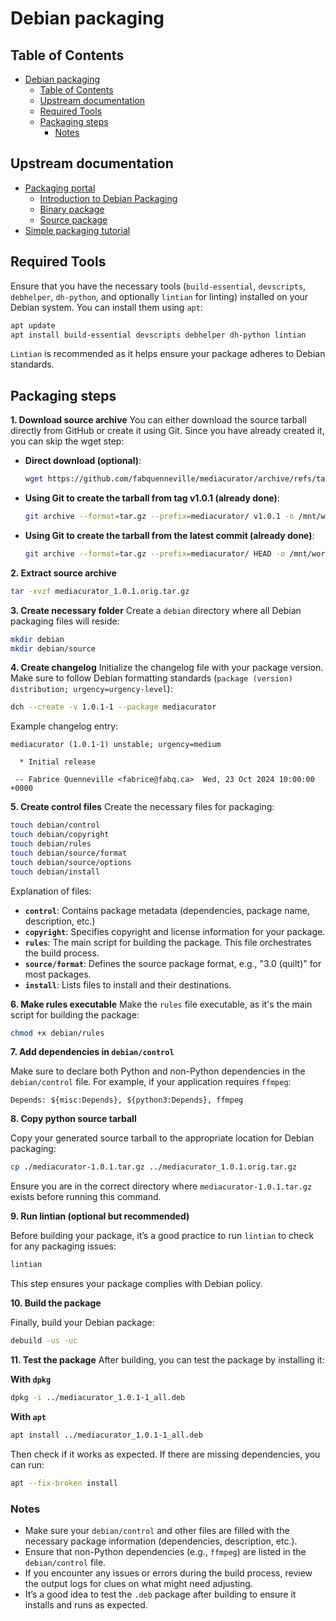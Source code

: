 # Debian packaging

## Table of Contents

- [Debian packaging](#debian-packaging)
  - [Table of Contents](#table-of-contents)
  - [Upstream documentation](#upstream-documentation)
  - [Required Tools](#required-tools)
  - [Packaging steps](#packaging-steps)
    - [Notes](#notes)

## Upstream documentation

- [Packaging portal](https://wiki.debian.org/Packaging)
  - [Introduction to Debian Packaging](https://wiki.debian.org/Packaging/Intro)
  - [Binary package](https://wiki.debian.org/Packaging/BinaryPackage)
  - [Source package](https://wiki.debian.org/Packaging/SourcePackage)
- [Simple packaging tutorial](https://wiki.debian.org/SimplePackagingTutorial)

## Required Tools

Ensure that you have the necessary tools (`build-essential`, `devscripts`, `debhelper`, `dh-python`, and optionally `lintian` for linting) installed on your Debian system. You can install them using `apt`:

```bash
apt update
apt install build-essential devscripts debhelper dh-python lintian
```

`Lintian` is recommended as it helps ensure your package adheres to Debian standards.

## Packaging steps

**1. Download source archive**
You can either download the source tarball directly from GitHub or create it using Git. Since you have already created it, you can skip the wget step:

- **Direct download (optional)**:

  ```bash
  wget https://github.com/fabquenneville/mediacurator/archive/refs/tags/v1.0.1.tar.gz
  ```

- **Using Git to create the tarball from tag v1.0.1 (already done)**:

  ```bash
  git archive --format=tar.gz --prefix=mediacurator/ v1.0.1 -o /mnt/workbench/builds/mediacurator/v1.0.1/mediacurator_1.0.1.orig.tar.gz
  ```

- **Using Git to create the tarball from the latest commit (already done)**:

  ```bash
  git archive --format=tar.gz --prefix=mediacurator/ HEAD -o /mnt/workbench/builds/mediacurator/v1.0.1/mediacurator_1.0.1.orig.tar.gz
  ```

**2. Extract source archive**

```bash
tar -xvzf mediacurator_1.0.1.orig.tar.gz
```

**3. Create necessary folder**
Create a `debian` directory where all Debian packaging files will reside:

```bash
mkdir debian
mkdir debian/source
```

**4. Create changelog**
Initialize the changelog file with your package version. Make sure to follow Debian formatting standards (`package (version) distribution; urgency=urgency-level`):

```bash
dch --create -v 1.0.1-1 --package mediacurator
```

Example changelog entry:

```text
mediacurator (1.0.1-1) unstable; urgency=medium

  * Initial release

 -- Fabrice Quenneville <fabrice@fabq.ca>  Wed, 23 Oct 2024 10:00:00 +0000
```

**5. Create control files**
Create the necessary files for packaging:

```bash
touch debian/control
touch debian/copyright
touch debian/rules
touch debian/source/format
touch debian/source/options
touch debian/install
```

Explanation of files:

- **`control`**: Contains package metadata (dependencies, package name, description, etc.)
- **`copyright`**: Specifies copyright and license information for your package.
- **`rules`**: The main script for building the package. This file orchestrates the build process.
- **`source/format`**: Defines the source package format, e.g., "3.0 (quilt)" for most packages.
- **`install`**: Lists files to install and their destinations.

**6. Make rules executable**
Make the `rules` file executable, as it's the main script for building the package:

```bash
chmod +x debian/rules
```

**7. Add dependencies in `debian/control`**

Make sure to declare both Python and non-Python dependencies in the `debian/control` file. For example, if your application requires `ffmpeg`:

```text
Depends: ${misc:Depends}, ${python3:Depends}, ffmpeg
```

**8. Copy python source tarball**

Copy your generated source tarball to the appropriate location for Debian packaging:

```bash
cp ./mediacurator-1.0.1.tar.gz ../mediacurator_1.0.1.orig.tar.gz
```

Ensure you are in the correct directory where `mediacurator-1.0.1.tar.gz` exists before running this command.

**9. Run lintian (optional but recommended)**

Before building your package, it’s a good practice to run `lintian` to check for any packaging issues:

```bash
lintian
```

This step ensures your package complies with Debian policy.

**10. Build the package**

Finally, build your Debian package:

```bash
debuild -us -uc
```

**11. Test the package**
After building, you can test the package by installing it:

**With `dpkg`**

```bash
dpkg -i ../mediacurator_1.0.1-1_all.deb
```

**With `apt`**

```bash
apt install ../mediacurator_1.0.1-1_all.deb
```

Then check if it works as expected. If there are missing dependencies, you can run:

```bash
apt --fix-broken install
```

### Notes

- Make sure your `debian/control` and other files are filled with the necessary package information (dependencies, description, etc.).
- Ensure that non-Python dependencies (e.g., `ffmpeg`) are listed in the `debian/control` file.
- If you encounter any issues or errors during the build process, review the output logs for clues on what might need adjusting.
- It’s a good idea to test the `.deb` package after building to ensure it installs and runs as expected.
